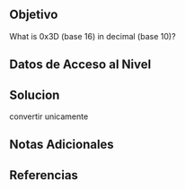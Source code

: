 
## Objetivo

What is 0x3D (base 16) in decimal (base 10)?

## Datos de Acceso al Nivel


## Solucion

convertir unicamente 

## Notas Adicionales



## Referencias